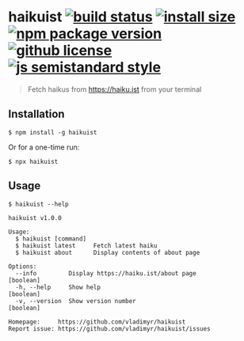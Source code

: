# haikuist [![build status](https://badgen.net/travis/vladimyr/haikuist/master)](https://travis-ci.com/vladimyr/haikuist) [![install size](https://badgen.net/packagephobia/install/haikuist)](https://packagephobia.now.sh/result?p=haikuist) [![npm package version](https://badgen.net/npm/v/haikuist)](https://npm.im/haikuist) [![github license](https://badgen.net/github/license/vladimyr/haikuist)](https://github.com/vladimyr/haikuist/blob/master/LICENSE) [![js semistandard style](https://badgen.net/badge/code%20style/semistandard/cyan)](https://github.com/Flet/semistandard)

>Fetch haikus from https://haiku.ist from your terminal

## Installation

```
$ npm install -g haikuist
```

Or for a one-time run:

```
$ npx haikuist
```

## Usage

```
$ haikuist --help

haikuist v1.0.0

Usage:
  $ haikuist [command]
  $ haikuist latest     Fetch latest haiku
  $ haikuist about      Display contents of about page

Options:
  --info         Display https://haiku.ist/about page                [boolean]
  -h, --help     Show help                                           [boolean]
  -v, --version  Show version number                                 [boolean]

Homepage:     https://github.com/vladimyr/haikuist
Report issue: https://github.com/vladimyr/haikuist/issues
```

